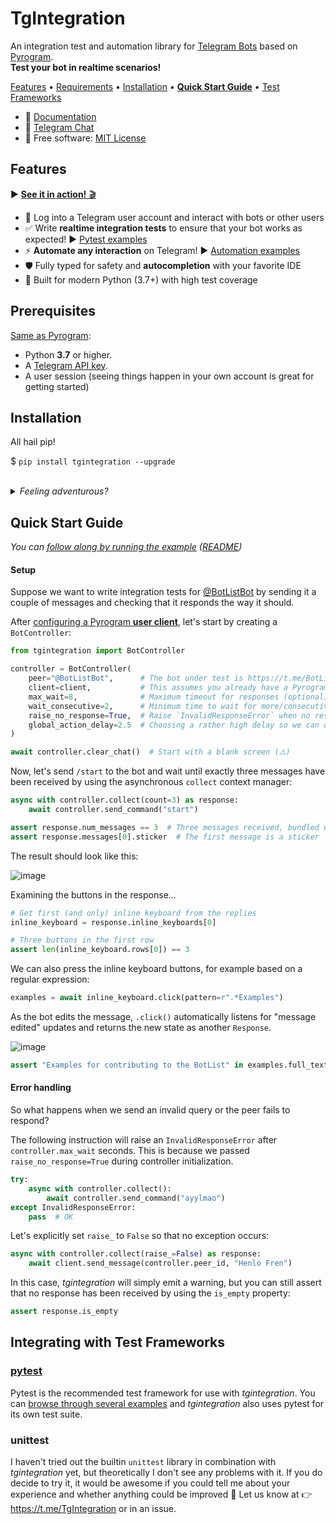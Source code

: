 TgIntegration
=============

An integration test and automation library for [Telegram Bots](https://core.telegram.org/bots)
based on [Pyrogram](https://github.com/pyrogram/pyrogram).
<br />**Test your bot in realtime scenarios!**

[Features](#features) • [Requirements](#requirements) • [Installation](#installation) • [**Quick Start Guide**](#quick-start-guide) • [Test Frameworks](#integrating-with-test-frameworks)

- 📖 [Documentation](https://josxa.github.io/tgintegration/)
- 👥 [Telegram Chat](https://t.me/TgIntegration)
- 📄 Free software: [MIT License](https://tldrlegal.com/license/mit-license)

Features
--------

▶️ [**See it in action!** 🎬](https://josxa.github.io/tgintegration/introduction/#see-it-in-action)

- 👤 Log into a Telegram user account and interact with bots or other users
- ✅ Write **realtime integration tests** to ensure that your bot works as expected! ▶️ [Pytest examples](https://github.com/JosXa/tgintegration/tree/master/examples/pytest)
- ⚡️ **Automate any interaction** on Telegram! ▶️ [Automation examples](https://github.com/JosXa/tgintegration/tree/master/examples/automation)
- 🛡 Fully typed for safety and **autocompletion** with your favorite IDE
- 🐍 Built for modern Python (3.7+) with high test coverage


Prerequisites
-------------

[Same as Pyrogram](https://github.com/pyrogram/pyrogram#requirements):

- Python **3.7** or higher.
- A [Telegram API key](https://docs.pyrogram.ml/start/ProjectSetup#api-keys).
- A user session (seeing things happen in your own account is great for getting started)


Installation
------------

All hail pip!

$ `pip install tgintegration --upgrade`

<br />
<details><summary><i>Feeling adventurous?</i></summary><p>

For bleeding edge, install the master branch:

$ `pip install git+https://github.com/JosXa/tgintegration.git`

</p></details>


Quick Start Guide
-----------------

_You can [follow along by running the example](https://github.com/JosXa/tgintegration/blob/master/examples/readme_example/readmeexample.py) ([README](https://github.com/JosXa/tgintegration/blob/master/examples/README.md))_

#### Setup

Suppose we want to write integration tests for [@BotListBot](https://t.me/BotListBot) by sending it a couple of
messages and checking that it responds the way it should.

After [configuring a Pyrogram **user client**](https://docs.pyrogram.org/intro/setup),
let's start by creating a `BotController`:

``` python
from tgintegration import BotController

controller = BotController(
    peer="@BotListBot",      # The bot under test is https://t.me/BotListBot 🤖
    client=client,           # This assumes you already have a Pyrogram user client available
    max_wait=8,              # Maximum timeout for responses (optional)
    wait_consecutive=2,      # Minimum time to wait for more/consecutive messages (optional)
    raise_no_response=True,  # Raise `InvalidResponseError` when no response is received (defaults to True)
    global_action_delay=2.5  # Choosing a rather high delay so we can observe what's happening (optional)
)

await controller.clear_chat()  # Start with a blank screen (⚠️)
```

Now, let's send `/start` to the bot and wait until exactly three messages have been received by using the asynchronous `collect` context manager:

``` python
async with controller.collect(count=3) as response:
    await controller.send_command("start")

assert response.num_messages == 3  # Three messages received, bundled under a `Response` object
assert response.messages[0].sticker  # The first message is a sticker
```

The result should look like this:

![image](https://raw.githubusercontent.com/JosXa/tgintegration/master/docs/assets/start_botlistbot.png)

Examining the buttons in the response...

``` python
# Get first (and only) inline keyboard from the replies
inline_keyboard = response.inline_keyboards[0]

# Three buttons in the first row
assert len(inline_keyboard.rows[0]) == 3
```

We can also press the inline keyboard buttons, for example based on a regular expression:

``` python
examples = await inline_keyboard.click(pattern=r".*Examples")
```

As the bot edits the message, `.click()` automatically listens for "message edited" updates and returns
the new state as another `Response`.

![image](https://raw.githubusercontent.com/JosXa/tgintegration/master/docs/assets/examples_botlistbot.png)

``` python
assert "Examples for contributing to the BotList" in examples.full_text
```

#### Error handling

So what happens when we send an invalid query or the peer fails to respond?

The following instruction will raise an `InvalidResponseError` after `controller.max_wait` seconds.
This is because we passed `raise_no_response=True` during controller initialization.

``` python
try:
    async with controller.collect():
        await controller.send_command("ayylmao")
except InvalidResponseError:
    pass  # OK
```

Let's explicitly set `raise_` to `False` so that no exception occurs:

``` python
async with controller.collect(raise_=False) as response:
    await client.send_message(controller.peer_id, "Henlo Fren")
```

In this case, _tgintegration_ will simply emit a warning, but you can still assert
that no response has been received by using the `is_empty` property:

``` python
assert response.is_empty
```


Integrating with Test Frameworks
--------------------------------

### [pytest](https://docs.pytest.org/en/stable/index.html)

Pytest is the recommended test framework for use with _tgintegration_. You can
[browse through several examples](https://github.com/JosXa/tgintegration/tree/master/examples/pytest)
and _tgintegration_ also uses pytest for its own test suite.

### unittest

I haven't tried out the builtin `unittest` library in combination with _tgintegration_ yet,
but theoretically I don't see any problems with it.
If you do decide to try it, it would be awesome if you could tell me about your
experience and whether anything could be improved 🙂
Let us know at 👉 https://t.me/TgIntegration or in an issue.
